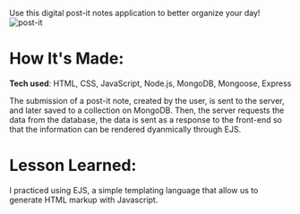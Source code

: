 Use this digital post-it notes application to better organize your day!
![post-it](https://user-images.githubusercontent.com/98935149/172019105-526ee65b-c256-4711-834a-9fc3f9caf937.jpg)


# <strong>How It's Made:</strong>
<strong>Tech used</strong>: HTML, CSS, JavaScript, Node.js, MongoDB, Mongoose, Express

The submission of a post-it note, created by the user, is sent to the server, and later saved to a collection on MongoDB. Then, the server requests the data from the database, the data is sent as a response to the front-end so that the information can be rendered dyanmically through EJS.

# <strong>Lesson Learned:</strong>

 I practiced using EJS, a simple templating language that allow us to generate HTML markup with Javascript.
